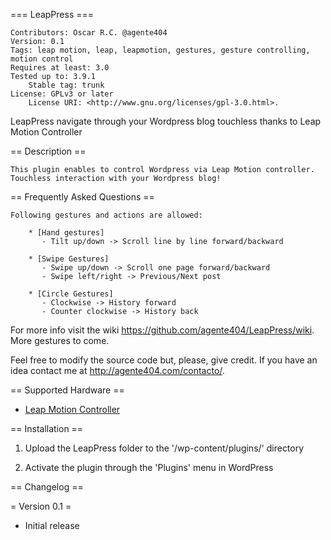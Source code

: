 === LeapPress ===

	Contributors: Oscar R.C. @agente404
	Version: 0.1
	Tags: leap motion, leap, leapmotion, gestures, gesture controlling, motion control
	Requires at least: 3.0
	Tested up to: 3.9.1
    	Stable tag: trunk
	License: GPLv3 or later
    	License URI: <http://www.gnu.org/licenses/gpl-3.0.html>.

LeapPress navigate through your Wordpress blog touchless thanks to Leap Motion Controller
	
== Description ==

	This plugin enables to control Wordpress via Leap Motion controller. 
	Touchless interaction with your Wordpress blog!


== Frequently Asked Questions ==

	Following gestures and actions are allowed:
	
		* [Hand gestures]
		   - Tilt up/down -> Scroll line by line forward/backward

		* [Swipe Gestures]
		   - Swipe up/down -> Scroll one page forward/backward
		   - Swipe left/right -> Previous/Next post
		   
		* [Circle Gestures]
		   - Clockwise -> History forward
		   - Counter clockwise -> History back     
				   
For more info visit the wiki <https://github.com/agente404/LeapPress/wiki>. More gestures to come. 

Feel free to modify the source code but, please, give credit. If you have an idea contact me at http://agente404.com/contacto/.


== Supported Hardware ==

* [Leap Motion Controller](https://www.leapmotion.com/) 


== Installation ==

1. Upload the LeapPress folder to the '/wp-content/plugins/' directory

1. Activate the plugin through the 'Plugins' menu in WordPress


== Changelog ==

= Version 0.1 =

* Initial release
